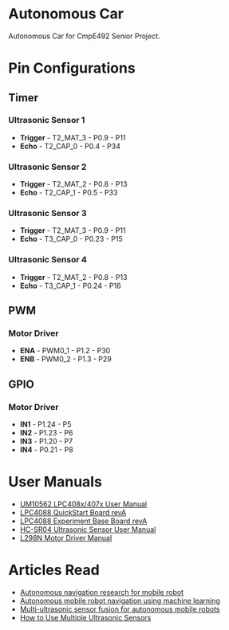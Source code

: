 # Autonomous Car

Autonomous Car for CmpE492 Senior Project.

# Pin Configurations

## Timer

### Ultrasonic Sensor 1

- **Trigger** - T2_MAT_3 - P0.9 - P11
- **Echo** - T2_CAP_0 - P0.4 - P34

### Ultrasonic Sensor 2

- **Trigger** - T2_MAT_2 - P0.8 - P13
- **Echo** - T2_CAP_1 - P0.5 - P33

### Ultrasonic Sensor 3

- **Trigger** - T2_MAT_3 - P0.9 - P11
- **Echo** - T3_CAP_0 - P0.23 - P15

### Ultrasonic Sensor 4

- **Trigger** - T2_MAT_2 - P0.8 - P13
- **Echo** - T3_CAP_1 - P0.24 - P16

## PWM

### Motor Driver

- **ENA** - PWM0_1 - P1.2 - P30
- **ENB** - PWM0_2 - P1.3 - P29

## GPIO

### Motor Driver

- **IN1** - P1.24 - P5
- **IN2** - P1.23 - P6
- **IN3** - P1.20 - P7
- **IN4** - P0.21 - P8

# User Manuals

- [UM10562 LPC408x/407x User Manual](https://www.nxp.com/docs/en/user-guide/UM10562.pdf)
- [LPC4088 QuickStart Board revA](https://os.mbed.com/media/uploads/flirflashlight/lpc4088_quickstart_board_rev_a.pdf)
- [LPC4088 Experiment Base Board revA](https://www.embeddedartists.com/wp-content/uploads/2018/06/LPC4088_Experiment_Base_Board_revA.pdf)
- [HC-SR04 Ultrasonic Sensor User Manual](https://cdn.sparkfun.com/datasheets/Sensors/Proximity/HCSR04.pdf)
- [L298N Motor Driver Manual](http://www.handsontec.com/dataspecs/L298N%20Motor%20Driver.pdf)

# Articles Read

- [Autonomous navigation research for mobile robot](https://ieeexplore.ieee.org/document/6357893)
- [Autonomous mobile robot navigation using machine learning](https://ieeexplore.ieee.org/document/6419894)
- [Multi-ultrasonic sensor fusion for autonomous mobile robots](http://www8.cs.umu.se/research/ifor/dl/Sensors/Multi-ultrasonic%20sensor%20fusion%20for%20autonomous%20mobile%20robots.pdf)
- [How to Use Multiple Ultrasonic Sensors](https://www.maxbotix.com/tutorials1/031-using-multiple-ultrasonic-sensors.htm)
